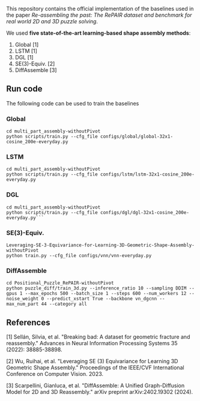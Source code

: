 This repository contains the official implementation of the baselines used in the paper *Re-assembling the past: The RePAIR dataset and
benchmark for real world 2D and 3D puzzle solving*.

We used **five state-of-the-art learning-based shape assembly methods**:
1. Global [1]
2. LSTM [1]
3. DGL [1]
4. SE(3)-Equiv. [2]
5. DiffAssemble [3]

## Run code
The following code can be used to train the baselines

### Global
```
cd multi_part_assembly-withoutPivot
python scripts/train.py --cfg_file configs/global/global-32x1-cosine_200e-everyday.py
```

### LSTM
```
cd multi_part_assembly-withoutPivot
python scripts/train.py --cfg_file configs/lstm/lstm-32x1-cosine_200e-everyday.py
```

### DGL
```
cd multi_part_assembly-withoutPivot
python scripts/train.py --cfg_file configs/dgl/dgl-32x1-cosine_200e-everyday.py```
```

### SE(3)-Equiv.
```
Leveraging-SE-3-Equivariance-for-Learning-3D-Geometric-Shape-Assembly-withoutPivot
python train.py --cfg_file configs/vnn/vnn-everyday.py
```

### DiffAssemble
```
cd Positional_Puzzle_RePAIR-withoutPivot
python puzzle_diff/train_3d.py --inference_ratio 10 --sampling DDIM --gpus 1 --max_epochs 500 --batch_size 1 --steps 600 --num_workers 12 --noise_weight 0 --predict_xstart True --backbone vn_dgcnn --max_num_part 44 --category all 
```


## References
<a id="1">[1]</a> 
Sellán, Silvia, et al. "Breaking bad: A dataset for geometric fracture and reassembly." Advances in Neural Information Processing Systems 35 (2022): 38885-38898.

<a id="2">[2]</a> 
Wu, Ruihai, et al. "Leveraging SE (3) Equivariance for Learning 3D Geometric Shape Assembly." Proceedings of the IEEE/CVF International Conference on Computer Vision. 2023.

<a id="3">[3]</a> 
Scarpellini, Gianluca, et al. "DiffAssemble: A Unified Graph-Diffusion Model for 2D and 3D Reassembly." arXiv preprint arXiv:2402.19302 (2024).
